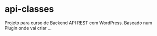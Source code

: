 # api-classes
Projeto para curso de Backend API REST com WordPress.
Baseado num Plugin onde vai criar ...
